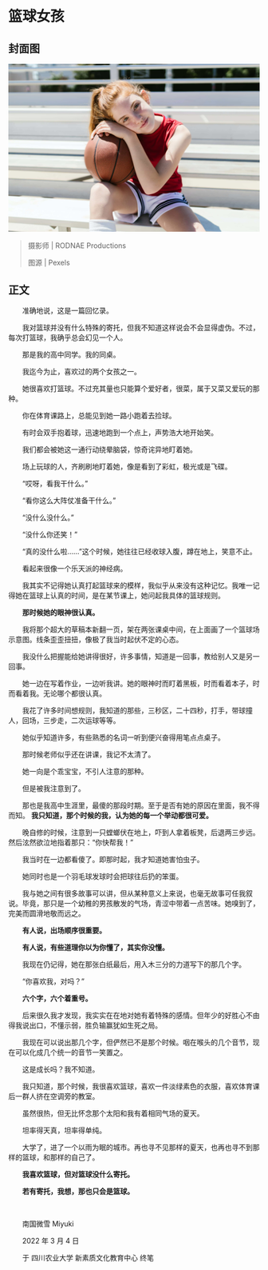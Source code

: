 # 篮球女孩

## 封面图

![](https://raw.githubusercontent.com/TinySnow/GithubImageHosting/main/blog/articles/literature/pexels-rodnae-productions-8337500.jpg)

> 摄影师 | RODNAE Productions
>
> 图源 | Pexels

## 正文

　　准确地说，这是一篇回忆录。

　　我对篮球并没有什么特殊的寄托，但我不知道这样说会不会显得虚伪。不过，每次打篮球，我确乎总会幻见一个人。

　　那是我的高中同学。我的同桌。

　　我迄今为止，喜欢过的两个女孩之一。

　　她很喜欢打篮球。不过充其量也只能算个爱好者，很菜，属于又菜又爱玩的那种。

　　你在体育课路上，总能见到她一路小跑着去捡球。

　　有时会双手抱着球，迅速地跑到一个点上，声势浩大地开始笑。

　　我们都会被她这一通行动绕晕脑袋，惊奇诧异地盯着她。

　　场上玩球的人，齐刷刷地盯着她，像是看到了彩虹，极光或是飞碟。

　　“哎呀，看我干什么。”

　　“看你这么大阵仗准备干什么。”

　　“没什么没什么。”

　　“没什么你还笑！”

　　“真的没什么啦……”这个时候，她往往已经收球入腹，蹲在地上，笑意不止。

　　看起来很像一个乐天派的神经病。

　　我其实不记得她认真打起篮球来的模样，我似乎从来没有这种记忆。我唯一记得她在篮球上认真的时间，是在某节课上，她问起我具体的篮球规则。

　　**那时候她的眼神很认真。**

　　我将那个超大的草稿本新翻一页，架在两张课桌中间，在上面画了一个篮球场示意图。线条歪歪扭扭，像极了我当时起伏不定的心态。

　　我没什么把握能给她讲得很好，许多事情，知道是一回事，教给别人又是另一回事。

　　她一边在写着作业，一边听我讲。她的眼神时而盯着黑板，时而看着本子，时而看着我。无论哪个都很认真。

　　我花了许多时间想规则，我知道的那些，三秒区，二十四秒，打手，带球撞人，回场，三步走，二次运球等等。

　　她似乎知道许多，有些熟悉的名词一听到便兴奋得用笔点点桌子。

　　那时候老师似乎还在讲课，我记不太清了。

　　她一向是个乖宝宝，不引人注意的那种。

　　但是被我注意到了。

　　那也是我高中生涯里，最傻的那段时期。至于是否有她的原因在里面，我不得而知。 **我只知道，那个时候的我，认为她的每一个举动都很可爱。**

　　晚自修的时候，注意到一只螳螂伏在地上，吓到人拿着板凳，后退两三步远。然后泫然欲泣地指着那只：“你快帮我！”

　　我当时在一边都看傻了。即那时起，我才知道她害怕虫子。

　　她同时也是一个羽毛球发球时会把球往后扔的笨蛋。

　　我与她之间有很多故事可以讲，但从某种意义上来说，也毫无故事可任我叙说。毕竟，那只是一个幼稚的男孩散发的气场，青涩中带着一点苦味。她嗅到了，完美而圆滑地敬而远之。

　　**有人说，出场顺序很重要。**

　　**有人说，有些道理你以为你懂了，其实你没懂。**

　　我现在仍记得，她在那张白纸最后，用入木三分的力道写下的那几个字。

　　“你喜欢我，对吗？”

　　**六个字，六个着重号。**

　　后来很久我才发现，我实实在在地对她有着特殊的感情。但年少的好胜心不由得我说出口，不懂示弱，胜负输赢犹如生死之局。

　　我现在可以说出那几个字，但俨然已不是那个时候。咽在喉头的几个音节，现在可以化成几个统一的音节一笑置之。

　　这是成长吗？我不知道。

　　我只知道，那个时候，我很喜欢篮球，喜欢一件淡绿素色的衣服，喜欢体育课后一群人挤在空调旁的教室。

　　虽然很热，但无比怀念那个太阳和我有着相同气场的夏天。

　　坦率得天真，坦率得单纯。

　　大学了，进了一个以雨为眠的城市。再也寻不见那样的夏天，也再也寻不到那样的篮球，和那样的自己了。

　　**我喜欢篮球，但对篮球没什么寄托。**

　　**若有寄托，我想，那也只会是篮球。**

<br />

　　南国微雪 Miyuki

　　2022 年 3 月 4 日

　　于 四川农业大学 新素质文化教育中心 终笔